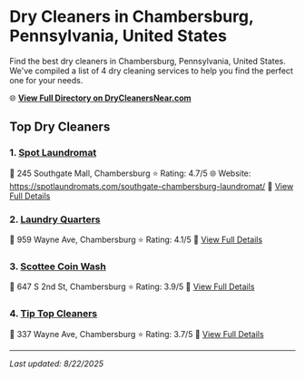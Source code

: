 # Dry Cleaners in Chambersburg, Pennsylvania, United States

Find the best dry cleaners in Chambersburg, Pennsylvania, United States. We've compiled a list of 4 dry cleaning services to help you find the perfect one for your needs.

🌐 **[View Full Directory on DryCleanersNear.com](https://drycleanersnear.com/city/US/Pennsylvania/Chambersburg)**

## Top Dry Cleaners

### 1. [Spot Laundromat](https://drycleanersnear.com/dryCleaner/6879aaacbf3f71911faac14b/spot-laundromat)
📍 245 Southgate Mall, Chambersburg
⭐ Rating: 4.7/5
🌐 Website: https://spotlaundromats.com/southgate-chambersburg-laundromat/
🔗 [View Full Details](https://drycleanersnear.com/dryCleaner/6879aaacbf3f71911faac14b/spot-laundromat)

### 2. [Laundry Quarters](https://drycleanersnear.com/dryCleaner/6879aab7bf3f71911faac27d/laundry-quarters)
📍 959 Wayne Ave, Chambersburg
⭐ Rating: 4.1/5
🔗 [View Full Details](https://drycleanersnear.com/dryCleaner/6879aab7bf3f71911faac27d/laundry-quarters)

### 3. [Scottee Coin Wash](https://drycleanersnear.com/dryCleaner/6879aab3bf3f71911faac22b/scottee-coin-wash)
📍 647 S 2nd St, Chambersburg
⭐ Rating: 3.9/5
🔗 [View Full Details](https://drycleanersnear.com/dryCleaner/6879aab3bf3f71911faac22b/scottee-coin-wash)

### 4. [Tip Top Cleaners](https://drycleanersnear.com/dryCleaner/6879aaafbf3f71911faac1aa/tip-top-cleaners)
📍 337 Wayne Ave, Chambersburg
⭐ Rating: 3.7/5
🔗 [View Full Details](https://drycleanersnear.com/dryCleaner/6879aaafbf3f71911faac1aa/tip-top-cleaners)


---

*Last updated: 8/22/2025*
